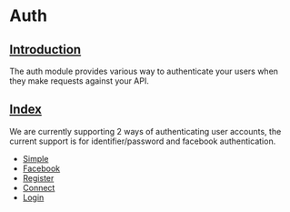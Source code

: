 # Auth

## [Introduction](#introduction)

The auth module provides various way to authenticate your users when they make requests against your API.

## [Index](#index)

We are currently supporting 2 ways of authenticating user accounts, the current support is for identifier/password and facebook authentication.

 - [Simple](https://github.com/bentojs/api-auth/tree/master/docs/simple.md)
 - [Facebook](https://github.com/bentojs/api-auth/tree/master/docs/facebook.md)
  - [Register](https://github.com/bentojs/api-auth/tree/master/docs/facebook.md#register)
  - [Connect](https://github.com/bentojs/api-auth/tree/master/docs/facebook.md#connect)
  - [Login](https://github.com/bentojs/api-auth/tree/master/docs/facebook.md#login)
